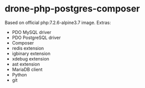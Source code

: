 # drone-php-postgres-composer

Based on official php:7.2.6-alpine3.7 image. Extras:

- PDO MySQL driver
- PDO PostgreSQL driver
- Composer
- redis extension
- igbinary extension
- xdebug extension
- ast extension
- MariaDB client
- Python
- git
